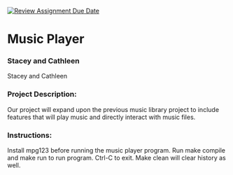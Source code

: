 [![Review Assignment Due Date](https://classroom.github.com/assets/deadline-readme-button-22041afd0340ce965d47ae6ef1cefeee28c7c493a6346c4f15d667ab976d596c.svg)](https://classroom.github.com/a/Vh67aNdh)
# Music Player

### Stacey and Cathleen

Stacey and Cathleen

### Project Description:

Our project will expand upon the previous music library project to include features that will play music and directly interact with music files. 	


### Instructions:
Install mpg123 before running the music player program. Run make compile and make run to run program. Ctrl-C to exit. Make clean will clear history as well. 